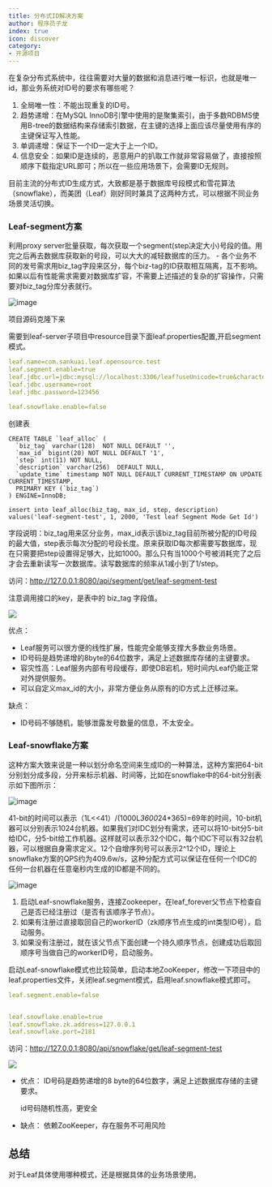 ```yaml
---
title: 分布式ID解决方案
author: 程序员子龙
index: true
icon: discover
category:
- 开源项目
---
```

在复杂分布式系统中，往往需要对大量的数据和消息进行唯一标识，也就是唯一id，那业务系统对ID号的要求有哪些呢？

1. 全局唯一性：不能出现重复的ID号。
2. 趋势递增：在MySQL InnoDB引擎中使用的是聚集索引，由于多数RDBMS使用B-tree的数据结构来存储索引数据，在主键的选择上面应该尽量使用有序的主键保证写入性能。
3. 单调递增：保证下一个ID一定大于上一个ID。
4. 信息安全：如果ID是连续的，恶意用户的扒取工作就非常容易做了，直接按照顺序下载指定URL即可；所以在一些应用场景下，会需要ID无规则。

目前主流的分布式ID生成方式，大致都是基于数据库号段模式和雪花算法（snowflake），而美团（Leaf）刚好同时兼具了这两种方式，可以根据不同业务场景灵活切换。

### Leaf-segment方案

利用proxy server批量获取，每次获取一个segment(step决定大小)号段的值。用完之后再去数据库获取新的号段，可以大大的减轻数据库的压力。 - 各个业务不同的发号需求用biz_tag字段来区分，每个biz-tag的ID获取相互隔离，互不影响。如果以后有性能需求需要对数据库扩容，不需要上述描述的复杂的扩容操作，只需要对biz_tag分库分表就行。

![image](https://awps-assets.meituan.net/mit-x/blog-images-bundle-2017/5e4ff128.png)



项目源码克隆下来

需要到leaf-server子项目中resource目录下面leaf.properties配置,开启segment模式。

```yaml
leaf.name=com.sankuai.leaf.opensource.test
leaf.segment.enable=true
leaf.jdbc.url=jdbc:mysql://localhost:3306/leaf?useUnicode=true&characterEncoding=UTF-8&serverTimezone=Asia/Shanghai
leaf.jdbc.username=root
leaf.jdbc.password=123456

leaf.snowflake.enable=false
```

创建表

```mysql
CREATE TABLE `leaf_alloc` (
  `biz_tag` varchar(128)  NOT NULL DEFAULT '',
  `max_id` bigint(20) NOT NULL DEFAULT '1',
  `step` int(11) NOT NULL,
  `description` varchar(256)  DEFAULT NULL,
  `update_time` timestamp NOT NULL DEFAULT CURRENT_TIMESTAMP ON UPDATE CURRENT_TIMESTAMP,
  PRIMARY KEY (`biz_tag`)
) ENGINE=InnoDB;

insert into leaf_alloc(biz_tag, max_id, step, description) values('leaf-segment-test', 1, 2000, 'Test leaf Segment Mode Get Id')
```

字段说明：biz_tag用来区分业务，max_id表示该biz_tag目前所被分配的ID号段的最大值，step表示每次分配的号段长度。原来获取ID每次都需要写数据库，现在只需要把step设置得足够大，比如1000。那么只有当1000个号被消耗完了之后才会去重新读写一次数据库。读写数据库的频率从1减小到了1/step。

访问：http://127.0.0.1:8080/api/segment/get/leaf-segment-test

注意调用接口的key，是表中的 biz_tag 字段值。

![](http://img.xxfxpt.top/202204242237500.png)

优点：

- Leaf服务可以很方便的线性扩展，性能完全能够支撑大多数业务场景。
- ID号码是趋势递增的8byte的64位数字，满足上述数据库存储的主键要求。
- 容灾性高：Leaf服务内部有号段缓存，即使DB宕机，短时间内Leaf仍能正常对外提供服务。
- 可以自定义max_id的大小，非常方便业务从原有的ID方式上迁移过来。

缺点：

- ID号码不够随机，能够泄露发号数量的信息，不太安全。

### Leaf-snowflake方案

这种方案大致来说是一种以划分命名空间来生成ID的一种算法，这种方案把64-bit分别划分成多段，分开来标示机器、时间等，比如在snowflake中的64-bit分别表示如下图所示：

![image](https://p0.meituan.net/travelcube/01888770c8f84b1df258ddd1d424535c68559.png@1112w_282h_80q)

41-bit的时间可以表示（1L<<41）/(1000L*3600*24*365)=69年的时间，10-bit机器可以分别表示1024台机器。如果我们对IDC划分有需求，还可以将10-bit分5-bit给IDC，分5-bit给工作机器。这样就可以表示32个IDC，每个IDC下可以有32台机器，可以根据自身需求定义。12个自增序列号可以表示2^12个ID，理论上snowflake方案的QPS约为409.6w/s，这种分配方式可以保证在任何一个IDC的任何一台机器在任意毫秒内生成的ID都是不同的。

![image](https://awps-assets.meituan.net/mit-x/blog-images-bundle-2017/a3f985a8.png)


1. 启动Leaf-snowflake服务，连接Zookeeper，在leaf_forever父节点下检查自己是否已经注册过（是否有该顺序子节点）。
2. 如果有注册过直接取回自己的workerID（zk顺序节点生成的int类型ID号），启动服务。
3. 如果没有注册过，就在该父节点下面创建一个持久顺序节点，创建成功后取回顺序号当做自己的workerID号，启动服务。

启动Leaf-snowflake模式也比较简单，启动本地ZooKeeper，修改一下项目中的leaf.properties文件，关闭leaf.segment模式，启用leaf.snowflake模式即可。

```yaml
leaf.segment.enable=false


leaf.snowflake.enable=true
leaf.snowflake.zk.address=127.0.0.1
leaf.snowflake.port=2181
```

访问：http://127.0.0.1:8080/api/snowflake/get/leaf-segment-test

![](http://img.xxfxpt.top/202204242229189.png)

- 优点：
  ID号码是趋势递增的8 byte的64位数字，满足上述数据库存储的主键要求。

  id号码随机性高，更安全

- 缺点：
  依赖ZooKeeper，存在服务不可用风险

## 总结

对于Leaf具体使用哪种模式，还是根据具体的业务场景使用。